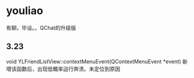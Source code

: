 # youliao
有聊。毕设。。QChat的升级版

## 3.23
void YLFriendListView::contextMenuEvent(QContextMenuEvent *event)
新增该函数后，出现低概率运行奔溃。未定位到原因
